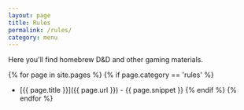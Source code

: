 ```yaml
---
layout: page
title: Rules
permalink: /rules/
category: menu
---
```


Here you'll find homebrew D&D and other gaming materials.

{% for page in site.pages %}
  {% if page.category == 'rules' %}  
* [{{ page.title }}]({{ page.url }}) - {{ page.snippet }}
  {% endif %}
{% endfor %}
